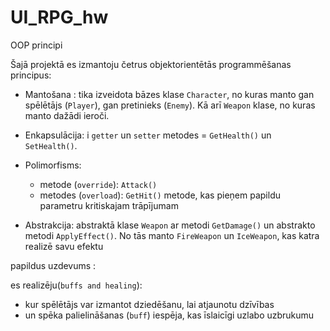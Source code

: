 # UI_RPG_hw


OOP principi

Šajā projektā es izmantoju četrus objektorientētās programmēšanas principus:

- Mantošana : tika izveidota bāzes klase `Character`, no kuras manto gan spēlētājs (`Player`), gan pretinieks (`Enemy`). Kā arī `Weapon` klase, no kuras manto dažādi ieroči.
  
- Enkapsulācija: i `getter` un `setter` metodes = `GetHealth()` un `SetHealth()`.

- Polimorfisms: 
  - metode (`override`): `Attack()` 
  - metodes  (`overload`): `GetHit()` metode, kas pieņem papildu parametru kritiskajam trāpījumam


- Abstrakcija: abstraktā klase `Weapon` ar metodi `GetDamage()` un abstrakto metodi `ApplyEffect()`. No tās manto `FireWeapon` un `IceWeapon`, kas katra realizē savu efektu

papildus uzdevums :

es realizēju(`buffs and healing`):
- kur spēlētājs var izmantot dziedēšanu, lai atjaunotu dzīvības
- un spēka palielināšanas (`buff`) iespēja, kas īslaicīgi uzlabo uzbrukumu


